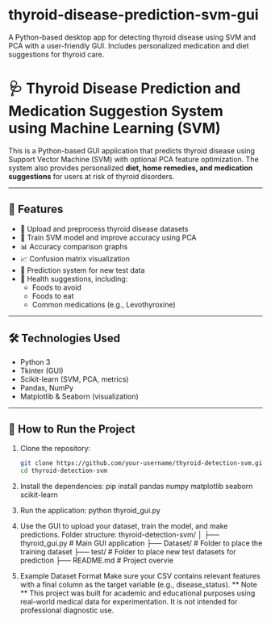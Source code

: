 # thyroid-disease-prediction-svm-gui
A Python-based desktop app for detecting thyroid disease using SVM and PCA with a user-friendly GUI. Includes personalized medication and diet suggestions for thyroid care.
# 🩺 Thyroid Disease Prediction and Medication Suggestion System using Machine Learning (SVM)

This is a Python-based GUI application that predicts thyroid disease using Support Vector Machine (SVM) with optional PCA feature optimization. The system also provides personalized **diet, home remedies, and medication suggestions** for users at risk of thyroid disorders.

---

## 🚀 Features

- 📂 Upload and preprocess thyroid disease datasets
- 🤖 Train SVM model and improve accuracy using PCA
- 📊 Accuracy comparison graphs
- 📈 Confusion matrix visualization
- 🧾 Prediction system for new test data
- 🍎 Health suggestions, including:
  - Foods to avoid
  - Foods to eat
  - Common medications (e.g., Levothyroxine)

---

## 🛠️ Technologies Used

- Python 3
- Tkinter (GUI)
- Scikit-learn (SVM, PCA, metrics)
- Pandas, NumPy
- Matplotlib & Seaborn (visualization)

---

## 📁 How to Run the Project

1. Clone the repository:

   ```bash
   git clone https://github.com/your-username/thyroid-detection-svm.git
   cd thyroid-detection-svm
2. Install the dependencies:
    pip install pandas numpy matplotlib seaborn scikit-learn
3. Run the application:
   python thyroid_gui.py
4. Use the GUI to upload your dataset, train the model, and make predictions.
   Folder structure:
   thyroid-detection-svm/
│
├── thyroid_gui.py             # Main GUI application
├── Dataset/                    # Folder to place the training dataset
├── test/                       # Folder to place new test datasets for prediction
├── README.md                   # Project overvie
5. Example Dataset Format
   Make sure your CSV contains relevant features with a final column as the target variable (e.g., disease_status).
** Note **
This project was built for academic and educational purposes using real-world medical data for experimentation. It is not intended for professional diagnostic use.


